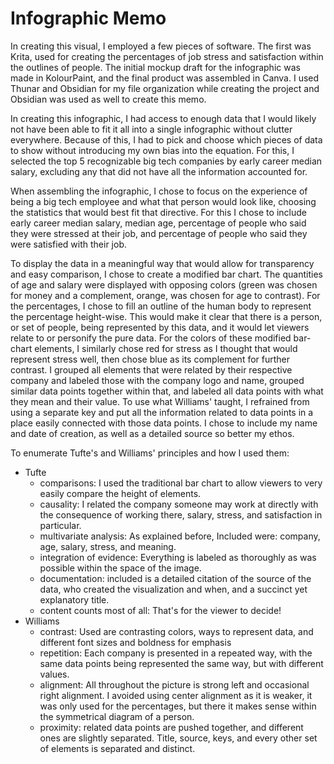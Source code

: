 # Infographic Memo

In creating this visual, I employed a few pieces of software. The first was Krita, used for creating the percentages of job stress and satisfaction within the outlines of people. The initial mockup draft for the infographic was made in KolourPaint, and the final product was assembled in Canva. I used Thunar and Obsidian for my file organization while creating the project and Obsidian was used as well to create this memo.

In creating this infographic, I had access to enough data that I would likely not have been able to fit it all into a single infographic without clutter everywhere. Because of this, I had to pick and choose which pieces of data to show without introducing my own bias into the equation. For this, I selected the top 5 recognizable big tech companies by early career median salary, excluding any that did not have all the information accounted for.

When assembling the infographic, I chose to focus on the experience of being a big tech employee and what that person would look like, choosing the statistics that would best fit that directive. For this I chose to include early career median salary, median age, percentage of people who said they were stressed at their job, and percentage of people who said they were satisfied with their job.

To display the data in a meaningful way that would allow for transparency and easy comparison, I chose to create a modified bar chart. The quantities of age and salary were displayed with opposing colors (green was chosen for money and a complement, orange, was chosen for age to contrast). For the percentages, I chose to fill an outline of the human body to represent the percentage height-wise. This would make it clear that there is a person, or set of people, being represented by this data, and it would let viewers relate to or personify the pure data. For the colors of these modified bar-chart elements, I similarly chose red for stress as I thought that would represent stress well, then chose blue as its complement for further contrast. I grouped all elements that were related by their respective company and labeled those with the company logo and name, grouped similar data points together within that, and labeled all data points with what they mean and their value. To use what Williams' taught, I refrained from using a separate key and put all the information related to data points in a place easily connected with those data points. I chose to include my name and date of creation, as well as a detailed source so better my ethos.

To enumerate Tufte's and Williams' principles and how I used them:
- Tufte
	- comparisons: I used the traditional bar chart to allow viewers to very easily compare the height of elements.
	- causality: I related the company someone may work at directly with the consequence of working there, salary, stress, and satisfaction in particular.
	- multivariate analysis: As explained before, Included were: company, age, salary, stress, and meaning.
	- integration of evidence: Everything is labeled as thoroughly as was possible within the space of the image.
	- documentation: included is a detailed citation of the source of the data, who created the visualization and when, and a succinct yet explanatory title.
	- content counts most of all: That's for the viewer to decide!
- Williams
	- contrast: Used are contrasting colors, ways to represent data, and different font sizes and boldness for emphasis
	- repetition: Each company is presented in a repeated way, with the same data points being represented the same way, but with different values. 
	- alignment: All throughout the picture is strong left and occasional right alignment. I avoided using center alignment as it is weaker, it was only used for the percentages, but there it makes sense within the symmetrical diagram of a person.
	- proximity: related data points are pushed together, and different ones are slightly separated. Title, source, keys, and every other set of elements is separated and distinct.